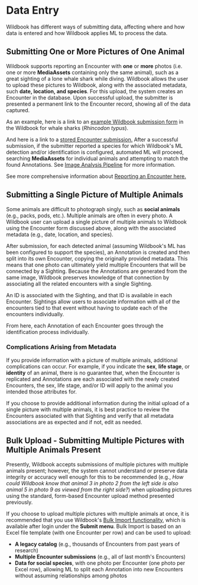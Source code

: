 # Data Entry

Wildbook has different ways of submitting data, affecting where and how data is entered and how Wildbook applies ML to process the data.

## Submitting One or More Pictures of One Animal

Wildbook supports reporting an Encounter with **one** or **more** photos (i.e. one or more **MediaAssets** containing only the same animal), such as a great sighting of a lone whale shark while diving. Wildbook allows the user to upload these pictures to Wildbook, along with the associated metadata, such **date, location, and species**. For this upload, the system creates an Encounter in the database. Upon successful upload, the submitter is presented a permanent link to the Encounter record, showing all of the data captured.

As an example, here is a link to an [example Wildbook submission form](https://www.whaleshark.org/submit.jsp) in the Wildbook for whale sharks (*Rhincodon typus*).

And here is a link to a [stored Encounter submission.](https://www.whaleshark.org/encounters/encounter.jsp?number=3b54a8cb-f899-4bb5-aa7c-13c2b6aa9fb1)
After a successful submission, if the submitter reported a species for which Wildbook's ML detection and/or identification is configured, automated ML will proceed, searching **MediaAssets** for individual animals and attempting to match the found Annotations. See [Image Analysis Pipeline](https://wildbook.docs.wildme.org/introduction/image-analysis-pipeline/) for more information.

See more comprehensive information about [Reporting an Encounter here.](https://wildbook.docs.wildme.org/data/report-an-encounter/)

## Submitting a Single Picture of Multiple Animals

Some animals are difficult to photograph singly, such as **social animals** (e.g., packs, pods, etc.). Multiple animals are often in every photo. A Wildbook user can upload a single picture of multiple animals to Wildbook using the Encounter form discussed above, along with the associated metadata (e.g., date, location, and species).

After submission, for each detected animal (assuming Wildbook's ML has been configured to support the species), an Annotation is created and then split into its own Encounter, copying the originally provided metadata. This means that one photo can ultimately yield multiple Encounters that will be connected by a Sighting. Because the Annotations are generated from the same image, Wildbook preserves knowledge of that connection by associating all the related encounters with a single Sighting.

An ID is associated with the Sighting, and that ID is available in each Encounter. Sightings allow users to associate information with all of the encounters tied to that event without having to update each of the encounters individually.

From here, each Annotation of each Encounter goes through the identification process individually.

### Complications Arising from Metadata

If you provide information with a picture of multiple animals, additional complications can occur. For example, if you indicate the **sex**, **life stage**, or **identity** of an animal, there is no guarantee that, when the Encounter is replicated and Annotations are each associated with the newly created Encounters, the sex, life stage, and/or ID will apply to the animal you intended those attributes for.

If you choose to provide additional information during the initial upload of a single picture with multiple animals, it is best practice to review the Encounters associated with that Sighting and verify that all metadata associations are as expected and if not, edit as needed.

## Bulk Upload - Submitting Multiple Pictures with Multiple Animals Present

Presently, Wildbook accepts submissions of multiple pictures with multiple animals present; however, the system cannot understand or preserve data integrity or accuracy well enough for this to be recommended (e.g., *How could Wildbook know that animal 3 in photo 2 from the left side is also animal 5 in photo 9 as viewed from the right side?*) when uploading pictures using the standard, form-based Encounter upload method presented previously.

If you choose to upload multiple pictures with multiple animals at once, it is recommended that you use Wildbook's [Bulk Import functionality](https://wildbook.docs.wildme.org/data/bulk-import-beta/), which is available after login under the **Submit menu**. Bulk Import is based on an Excel file template (with one Encounter per row) and can be used to upload:

* **A legacy catalog** (e.g., thousands of Encounters from past years of research)
* **Multiple Encounter submissions** (e.g., all of last month's Encounters)
* **Data for social species**, with one photo per Encounter (one photo per Excel row), allowing ML to split each Annotation into new Encounters without assuming relationships among photos